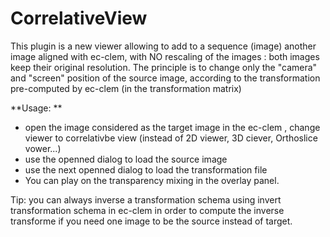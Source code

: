 # CorrelativeView
This plugin is a new viewer allowing to add to a sequence (image) another image aligned with ec-clem, 
with NO rescaling of the images : both images keep their original resolution.
The principle is to change only the "camera" and "screen" position of the source image, according to the transformation pre-computed by ec-clem 
(in the transformation matrix)

**Usage: **
* open the image considered as the target image in the ec-clem , change viewer to correlativbe view (instead of 2D viewer, 3D ciever, Orthoslice vower...)
* use the openned dialog to load the source image
* use the next openned dialog to load the transformation file
* You can play on the transparency mixing in the overlay panel.


Tip: you can always inverse a transformation schema using invert transformation schema in ec-clem in order to compute the inverse transforme 
if you need one image to be the source instead of target.